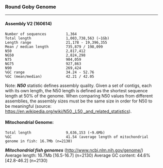 ### Round Goby Genome
___

#### Assembly V2 (160614)

```
Number of sequences         1,364        
Total length                1,003,738,563 (~1Gb)
Length range                21,178 - 19,396,355
Mean / median length        735,879 / 198,099
N50                         2,817,412
NG50                        2,824,298
N75                         904,059
NG75                        927,863
N90                         269,424
%GC range                   34.24 - 52.76
%GC (mean/median)           42.21 / 42.05      
```
Note:
***N50*** statistic defines assembly quality. Given a set of contigs, each with its own length, the N50 length is defined as the shortest sequence length at 50% of the genome. When comparing N50 values from different assemblies, the assembly sizes must be the same size in order for N50 to be meaningful (source: https://en.wikipedia.org/wiki/N50,_L50,_and_related_statistics).


#### Mitochondrial Genome:
```
Total length                9,636,153 (~9.6Mb)
%GC                         41.54 (average length of mitochondrial genome in fish: 16.7Mb (n=2130)
```
***Mitochondrial fish genomes*** (http://www.ncbi.nlm.nih.gov/genome/)
Average length: 16.7Mb [16.5-16.7] (n=2130)
Average GC content: 44.6% [42.8-46.2] (n=2130)
